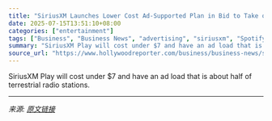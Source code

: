 ```yaml
---
title: "SiriusXM Launches Lower Cost Ad-Supported Plan in Bid to Take on Streaming Audio Giants"
date: 2025-07-15T13:51:10+08:00
categories: ["entertainment"]
tags: ["Business", "Business News", "advertising", "siriusxm", "Spotify"]
summary: "SiriusXM Play will cost under $7 and have an ad load that is about half of terrestrial radio stations."
source_url: "https://www.hollywoodreporter.com/business/business-news/siriusxm-cheaper-ad-supported-plan-launches-1236315171/"
---
```


SiriusXM Play will cost under $7 and have an ad load that is about half of terrestrial radio stations.

---

*来源: [原文链接](https://www.hollywoodreporter.com/business/business-news/siriusxm-cheaper-ad-supported-plan-launches-1236315171/)*
